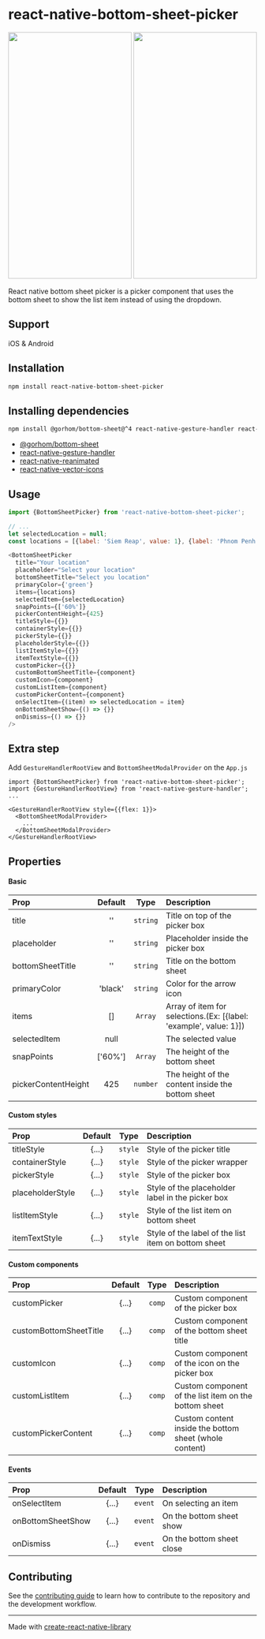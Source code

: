 # react-native-bottom-sheet-picker
<span><img src="https://user-images.githubusercontent.com/18114944/210942114-e2ed3f10-6dc7-46b9-b061-1fb27a282864.png" width="250" height="500" /></span>
<span><img src="https://user-images.githubusercontent.com/18114944/210942121-0357bd06-deff-4730-a9db-e6099f97d018.png" width="250" height="500" /></span>


React native bottom sheet picker is a picker component that uses the bottom sheet to show the list item instead of using the dropdown.

## Support
iOS & Android

## Installation

```sh
npm install react-native-bottom-sheet-picker
```

## Installing dependencies
```sh
npm install @gorhom/bottom-sheet@^4 react-native-gesture-handler react-native-reanimated react-native-vector-icons
```

- [@gorhom/bottom-sheet](https://gorhom.github.io/react-native-bottom-sheet/)
- [react-native-gesture-handler](https://github.com/software-mansion/react-native-gesture-handler)
- [react-native-reanimated](https://github.com/software-mansion/react-native-reanimated)
- [react-native-vector-icons](https://github.com/oblador/react-native-vector-icons)

## Usage

```js
import {BottomSheetPicker} from 'react-native-bottom-sheet-picker';

// ...
let selectedLocation = null;
const locations = [{label: 'Siem Reap', value: 1}, {label: 'Phnom Penh', value: 2}, {label: 'Battambang', value: 3}];

<BottomSheetPicker
  title="Your location"
  placeholder="Select your location"
  bottomSheetTitle="Select you location"
  primaryColor={'green'}
  items={locations}
  selectedItem={selectedLocation}
  snapPoints={['60%']}
  pickerContentHeight={425}
  titleStyle={{}}
  containerStyle={{}}
  pickerStyle={{}}
  placeholderStyle={{}}
  listItemStyle={{}}
  itemTextStyle={{}}
  customPicker={{}}
  customBottomSheetTitle={component}
  customIcon={component}
  customListItem={component}
  customPickerContent={component}
  onSelectItem={(item) => selectedLocation = item}
  onBottomSheetShow={() => {}}
  onDismiss={() => {}}
/>
```

## Extra step
Add `GestureHandlerRootView` and `BottomSheetModalProvider` on the `App.js`
```
import {BottomSheetPicker} from 'react-native-bottom-sheet-picker';
import {GestureHandlerRootView} from 'react-native-gesture-handler';
...

<GestureHandlerRootView style={{flex: 1}}>
  <BottomSheetModalProvider>
    ...
  </BottomSheetModalProvider>
</GestureHandlerRootView>
```

## Properties

#### Basic
| Prop               |    Default    |   Type   | Description                                                                                                 |
| :----------------- | :-----------: | :------: | :---------------------------------------------------------------------------------------------------------- |
| title              |       ''      | `string` | Title on top of the picker box                                                                              |
| placeholder        |       ''      | `string` | Placeholder inside the picker box                                                                           |
| bottomSheetTitle   |       ''      | `string` | Title on the bottom sheet                                                                                   |
| primaryColor       |    'black'    | `string` | Color for the arrow icon                                                                                    |
| items              |       []      | `Array`  | Array of item for selections.(Ex: [{label: 'example', value: 1}])                                           |
| selectedItem       |     null      |          | The selected value                                                                                          |
| snapPoints         |    ['60%']    | `Array`  | The height of the bottom sheet                                                                              |
| pickerContentHeight|      425      | `number` | The height of the content inside the bottom sheet                                                           |

#### Custom styles

| Prop              |    Default    |   Type    | Description                                                                |
| :---------------- | :-----------: | :-------: | :------------------------------------------------------------------------- |
| titleStyle        |     {...}     |  `style`  | Style of the picker title                                                  |
| containerStyle    |     {...}     |  `style`  | Style of the picker wrapper                                                |
| pickerStyle       |     {...}     |  `style`  | Style of the picker box                                                    |
| placeholderStyle  |     {...}     |  `style`  | Style of the placeholder label in the picker box                           |
| listItemStyle     |     {...}     |  `style`  | Style of the list item on bottom sheet                                     |
| itemTextStyle     |     {...}     |  `style`  | Style of the label of the list item on bottom sheet                        |

#### Custom components
| Prop                    |    Default    |  Type  | Description                                                                |
| :---------------------- | :-----------: | :----: | :------------------------------------------------------------------------- |
| customPicker            |     {...}     | `comp` | Custom component of the picker box                                         |
| customBottomSheetTitle  |     {...}     | `comp` | Custom component of the bottom sheet title                                 |
| customIcon              |     {...}     | `comp` | Custom component of the icon on the picker box                             |
| customListItem          |     {...}     | `comp` | Custom component of the list item on the bottom sheet                      |
| customPickerContent     |     {...}     | `comp` | Custom content inside the bottom sheet (whole content)                     |

#### Events

| Prop              |    Default    |   Type    | Description                                                                |
| :---------------- | :-----------: | :-------: | :------------------------------------------------------------------------- |
| onSelectItem      |     {...}     |  `event`  | On selecting an item                                                       |
| onBottomSheetShow |     {...}     |  `event`  | On the bottom sheet show                                                   |
| onDismiss         |     {...}     |  `event`  | On the bottom sheet close                                                  |

## Contributing

See the [contributing guide](CONTRIBUTING.md) to learn how to contribute to the repository and the development workflow.

<!-- ## License

MIT -->

---

Made with [create-react-native-library](https://github.com/callstack/react-native-builder-bob)
